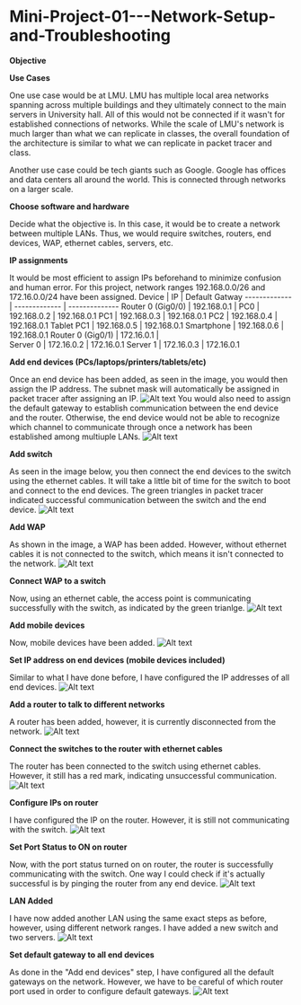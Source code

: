 # Mini-Project-01---Network-Setup-and-Troubleshooting

**Objective**

**Use Cases**

One use case would be at LMU. LMU has multiple local area networks spanning across multiple buildings and they ultimately connect to the main servers in University hall. All of this would not be connected if it wasn't for established connections of networks. While the scale of LMU's network is much larger than what we can replicate in classes, the overall foundation of the architecture is similar to what we can replicate in packet tracer and class. 

Another use case could be tech giants such as Google. Google has offices and data centers all around the world. This is connected through networks on a larger scale. 

**Choose software and hardware**
  
  Decide what the objective is. In this case, it would be to create a network between multiple LANs. Thus, we would require switches, routers, end devices, WAP, ethernet cables, servers, etc. 

**IP assignments**
  
  It would be most efficient to assign IPs beforehand to minimize confusion and human error. For this project, network ranges 192.168.0.0/26 and 172.16.0.0/24 have been assigned. 
Device  | IP  | Default Gatway 
------------- | ------------- | --------------
Router 0 (Gig0/0)  | 192.168.0.1  | 
PC0  | 192.168.0.2  |  192.168.0.1 
PC1  | 192.168.0.3  |  192.168.0.1 
PC2  | 192.168.0.4  |  192.168.0.1 
Tablet PC1  | 192.168.0.5  |  192.168.0.1 
Smartphone  | 192.168.0.6  |  192.168.0.1 
Router 0 (Gig0/1)  | 172.16.0.1  |  
Server 0  | 172.16.0.2  |  172.16.0.1 
Server 1  | 172.16.0.3  |  172.16.0.1 

**Add end devices (PCs/laptops/printers/tablets/etc)**
  
  Once an end device has been added, as seen in the image, you would then assign the IP address. The subnet mask will automatically be assigned in packet tracer after assigning an IP. 
![Alt text](IP_Assignment_PC.png)
  You would also need to assign the default gateway to establish communication between the end device and the router. Otherwise, the end device would not be able to recognize which channel to communicate through once a network has been established among multiuple LANs. 
![Alt text](Default_Gateway_Assignment_PC.png)

**Add switch**

  As seen in the image below, you then connect the end devices to the switch using the ethernet cables. It will take a little bit of time for the switch to boot and connect to the end devices. The green triangles in packet tracer indicated successful communication between the switch and the end device. 
![Alt text](PC_to_Switch_Ethernet.png)

**Add WAP**

  As shown in the image, a WAP has been added. However, without ethernet cables it is not connected to the switch, which means it isn't connected to the network. 
![Alt text](WAP.png)

**Connect WAP to a switch**

  Now, using an ethernet cable, the access point is communicating successfully with the switch, as indicated by the green trianlge. 
![Alt text](Accesspoint_switch.png)

**Add mobile devices**

  Now, mobile devices have been added. 
![Alt text](Access_point_mobile_devices.png)

**Set IP address on end devices (mobile devices included)**
  
  Similar to what I have done before, I have configured the IP addresses of all end devices. 
![Alt text](IP_Assignment_End_Devices.png)

**Add a router to talk to different networks**

  A router has been added, however, it is currently disconnected from the network. 
![Alt text](Added_Router.png)

**Connect the switches to the router with ethernet cables**

  The router has been connected to the switch using ethernet cables. However, it still has a red mark, indicating unsuccessful communication. 
![Alt text](Router_Added_Network.png)

**Configure IPs on router**

  I have configured the IP on the router. However, it is still not communicating with the switch. 
![Alt text](Config_Router0.png)

**Set Port Status to ON on router**

  Now, with the port status turned on on router, the router is successfully communicating with the switch. One way I could check if it's actually successful is by pinging the router from any end device. 
![Alt text](Turn_on_router.png)

**LAN Added**

  I have now added another LAN using the same exact steps as before, however, using different network ranges. I have added a new switch and two servers. 
![Alt text](Added_LAN.png)

**Set default gateway to all end devices**

  As done in the "Add end devices" step, I have configured all the default gateways on the network. However, we have to be careful of which router port used in order to configure default gateways. 
![Alt text](Added_LAN.png)
